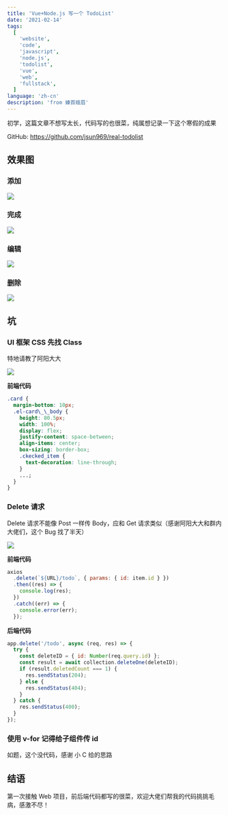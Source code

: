 ```yaml
---
title: 'Vue+Node.js 写一个 TodoList'
date: '2021-02-14'
tags:
  [
    'website',
    'code',
    'javascript',
    'node.js',
    'todolist',
    'vue',
    'web',
    'fullstack',
  ]
language: 'zh-cn'
description: 'from 螓首蛾眉'
---
```


初学，这篇文章不想写太长，代码写的也很菜，纯属想记录一下这个寒假的成果

GitHub: <https://github.com/jsun969/real-todolist>

## 效果图

### 添加

![](/blog/vue-node-js-xie-yi-ge-todolist/添加.gif)

### 完成

![](/blog/vue-node-js-xie-yi-ge-todolist/完成.gif)

### 编辑

![](/blog/vue-node-js-xie-yi-ge-todolist/编辑.gif)

### 删除

![](/blog/vue-node-js-xie-yi-ge-todolist/删除.gif)

## 坑

### UI 框架 CSS 先找 Class

特地请教了阿阳大大

![](/blog/vue-node-js-xie-yi-ge-todolist/image-1.png)

**前端代码**

```css
.card {
  margin-bottom: 10px;
  .el-card\_\_body {
    height: 80.5px;
    width: 100%;
    display: flex;
    justify-content: space-between;
    align-items: center;
    box-sizing: border-box;
    .ckecked_item {
      text-decoration: line-through;
    }
    ...;
  }
}
```

### Delete 请求

Delete 请求不能像 Post 一样传 Body，应和 Get 请求类似（感谢阿阳大大和群内大佬们，这个 Bug 找了半天）

![](/blog/vue-node-js-xie-yi-ge-todolist/image.png)

**前端代码**

```js
axios
  .delete(`${URL}/todo`, { params: { id: item.id } })
  .then((res) => {
    console.log(res);
  })
  .catch((err) => {
    console.error(err);
  });
```

**后端代码**

```js
app.delete('/todo', async (req, res) => {
  try {
    const deleteID = { id: Number(req.query.id) };
    const result = await collection.deleteOne(deleteID);
    if (result.deletedCount === 1) {
      res.sendStatus(204);
    } else {
      res.sendStatus(404);
    }
  } catch {
    res.sendStatus(400);
  }
});
```

### 使用 v-for 记得给子组件传 id

如题，这个没代码，感谢 小 C 给的思路

## 结语

第一次接触 Web 项目，前后端代码都写的很菜，欢迎大佬们帮我的代码挑挑毛病，感激不尽！
